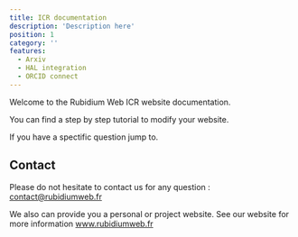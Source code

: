 ```yaml
---
title: ICR documentation
description: 'Description here'
position: 1
category: ''
features:
  - Arxiv
  - HAL integration
  - ORCID connect
---
```


<!-- <img src="/preview.png" class="light-img" width="1280" height="640" alt=""/>
<img src="/preview-dark.png" class="dark-img" width="1280" height="640" alt=""/> -->


Welcome to the Rubidium Web ICR website documentation.

You can find a step by step tutorial to modify your website.

If you have a spectific question jump to.



## Contact

Please do not hesitate to contact us for any question : contact@rubidiumweb.fr

We also can provide you a personal or project website. See our website for more information www.rubidiumweb.fr



